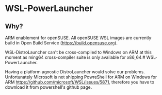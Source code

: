 # WSL-PowerLauncher

## Why?
ARM enablement for openSUSE. All openSUSE WSL images are currently build in Open Build Service (https://build.opensuse.org).

WSL-DistroLauncher can't be cross-compiled to Windows on ARM at this moment as ming64 cross-compiler suite is only available for x86_64.# WSL-PowerLauncher.

Having a platform agnostic DistroLauncher would solve our problems. Unfortunately Microsoft is not shipping PowreShell for ARM on Windows for ARM https://github.com/microsoft/WSL/issues/5871, therefore you have to download it from powershell's github page. 
